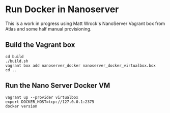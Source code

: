 # Run Docker in Nanoserver

This is a work in progress using Matt Wrock's NanoServer Vagrant box from Atlas
and some half manual provisioning.

## Build the Vagrant box

```
cd build
./build.sh
vagrant box add nanoserver_docker nanoserver_docker_virtualbox.box
cd ..
```

## Run the Nano Server Docker VM

```
vagrant up --provider virtualbox
export DOCKER_HOST=tcp://127.0.0.1:2375
docker version
```
